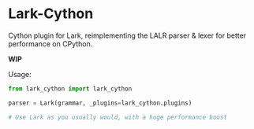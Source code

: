 # Lark-Cython

Cython plugin for Lark, reimplementing the LALR parser &amp; lexer for better performance on CPython.

**WIP**

Usage:

```python
from lark_cython import lark_cython

parser = Lark(grammar, _plugins=lark_cython.plugins)

# Use Lark as you usually would, with a huge performance boost
```
